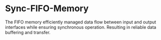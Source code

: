 # Sync-FIFO-Memory
The FIFO memory efficiently managed data flow between input and output interfaces while ensuring synchronous operation. Resulting in reliable data buffering and transfer.
